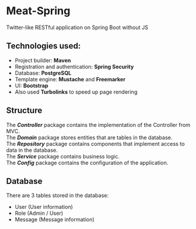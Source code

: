 # Meat-Spring
Twitter-like RESTful application on Spring Boot without JS

## Technologies used:
- Project builder: **Maven**
- Registration and authentication: **Spring Security**
- Database: **PostgreSQL**
- Template engine: **Mustache** and  **Freemarker**
- UI: **Bootstrap**
- Also used **Turbolinks** to speed up page rendering

## Structure 
The **_Controller_** package contains the implementation of the Controller from MVС.  
The **_Domain_** package stores entities that are tables in the database.   
The **_Repository_** package contains components that implement access to data in the database.  
The **_Service_** package contains business logic.  
The **_Config_** package contains the configuration of the application.  

## Database
There are 3 tables stored in the database:
- User (User information)
- Role (Admin / User)
- Message (Message information)
